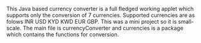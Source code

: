 This Java based currency converter is a full fledged working applet which supports only the conversion of 7 currencies.
Supported currencies are as folows
INR
USD
KYD
KWD
EUR
GBP.
This was a mini project so it is small-scale.
The main file is currencyConverter and currencies is a package which contains the functions for conversion.
